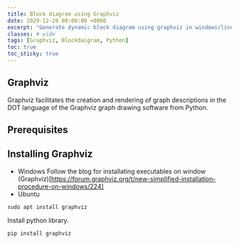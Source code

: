 ```yaml
---
title: Block diagram using Graphviz
date: 2020-12-28 00:00:00 +0000
excerpt: "Generate dynamic block diagram using graphviz in windows/linux."
classes: # wide
tags: [Graphviz, Blockdaigram, Python]
toc: true
toc_sticky: true
---
```

## Graphviz
Graphviz facilitates the creation and rendering of graph descriptions in the DOT language of the Graphviz graph drawing software from Python.

## Prerequisites

## Installing Graphviz
* Windows
Follow the blog for installating executables on window (Graphviz)[https://forum.graphviz.org/t/new-simplified-installation-procedure-on-windows/224]
* Ubuntu
```shell
sudo apt install graphviz
```
Install python library.
```shell
pip install graphviz
```
